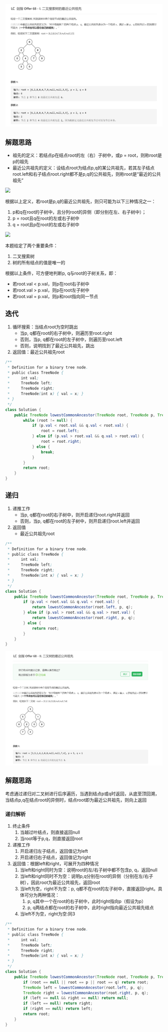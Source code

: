 <img src="imgs/offer68.png">

## 解题思路
* 祖先的定义：若结点p在结点root的左（右）子树中，或p = root，则称root是p的祖先
* 最近公共祖先的定义：设结点root为结点p,q的某公共祖先，若其左子结点root.left和右子结点root.right都不是p,q的公共祖先，则称root是“最近的公共祖先”
<img src="https://pic.leetcode-cn.com/1599885085-LbAmPd-Picture1.png">

根据以上定义，若root是p,q的最近公共祖先，则只可能为以下三种情况之一：

1. p和q在root的子树中，且分列root的异侧（即分别在左、右子树中）；
2. p = root且q在root的左或右子树中
3. q = root且p在root的左或右子树中

<img src="https://pic.leetcode-cn.com/1599885085-mTpblH-Picture2.png">

本题给定了两个重要条件：

1. 二叉搜索树
2. 树的所有结点的值是唯一的

根据以上条件，可方便地判断p, q与root的子树关系，即：

* 若root.val < p.val，则p在root右子树中
* 若root.val > p.val，则p在root左子树中
* 若root.val = p.val，则p和root指向同一节点 

## 迭代
1. 循环搜索：当结点root为空时跳出
    * 当p, q都在root的右子树中，则遍历至root.right
    * 否则，当p, q都在root的左子树中，则遍历至root.left
    * 否则，说明找到了最近公共祖先，跳出
2. 返回值：最近公共祖先root

```java
/**
 * Definition for a binary tree node.
 * public class TreeNode {
 *     int val;
 *     TreeNode left;
 *     TreeNode right;
 *     TreeNode(int x) { val = x; }
 * }
 */
class Solution {
    public TreeNode lowestCommonAncestor(TreeNode root, TreeNode p, TreeNode q) {
        while (root != null) {
            if (p.val < root.val && q.val < root.val) {
                root = root.left;
            } else if (p.val > root.val && q.val > root.val) {
                root = root.right;
            } else {
                break;
            }
        }
        return root;
    }
}
```

## 递归
1. 递推工作
    * 当p, q都在root的右子树中，则开启递归root.right并返回
    * 否则，当p, q都在root的左子树中，则开启递归root.left并返回
2. 返回值
    * 最近公共祖先root

```java
/**
 * Definition for a binary tree node.
 * public class TreeNode {
 *     int val;
 *     TreeNode left;
 *     TreeNode right;
 *     TreeNode(int x) { val = x; }
 * }
 */
class Solution {
    public TreeNode lowestCommonAncestor(TreeNode root, TreeNode p, TreeNode q) {
        if (p.val < root.val && q.val < root.val) {
            return lowestCommonAncestor(root.left, p, q);
        } else if (p.val > root.val && q.val > root.val) {
            return lowestCommonAncestor(root.right, p, q);
        } else {
            return root;
        }
    }
}
```

<img src="imgs/offer68-2.png">

## 解题思路
考虑通过递归对二叉树进行后序遍历，当遇到结点p或q时返回，从底至顶回溯，当结点p,q在结点root的异侧时，结点root即为最近公共祖先，则向上返回

### 递归解析
1. 终止条件
    1. 当越过叶结点，则直接返回null
    2. 当root等于p,q，则直接返回root
2. 递推工作
    1. 开启递归左子结点，返回值记为left
    2. 开启递归右子结点，返回值记为right
3. 返回值：根据left和right，可展开为四种情况
    1. 当left和right同时为空：说明root的左/右子树中都不包含p, q，返回null
    2. 当left和right同时不为空：说明p,q分别在root的异侧（分别在左/右子树），因此root为最近公共祖先，返回root
    3. 当left为空，right不为空：p, q都不在root的左子树中，直接返回right。具体可分为两种情况：
        1. p, q其中一个在root的右子树中，此时right指向p（假设为p）
        2. p, q两结点都在root的右子树中，此时right指向最近公共祖先结点
    4. 当left不为空，right为空:同3

```java
/**
 * Definition for a binary tree node.
 * public class TreeNode {
 *     int val;
 *     TreeNode left;
 *     TreeNode right;
 *     TreeNode(int x) { val = x; }
 * }
 */
class Solution {
    public TreeNode lowestCommonAncestor(TreeNode root, TreeNode p, TreeNode q) {
        if (root == null || root == p || root == q) return root;
        TreeNode left = lowestCommonAncestor(root.left, p, q);
        TreeNode right = lowestCommonAncestor(root.right, p, q);
        if (left == null && right == null) return null;
        if (left == null) return right;
        if (right == null) return left;
        return root;
    }
}
```

